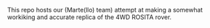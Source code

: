 This repo hosts our (Marte(llo) team) attempt at making a somewhat workiking and accurate replica of the 4WD ROSITA rover. 
